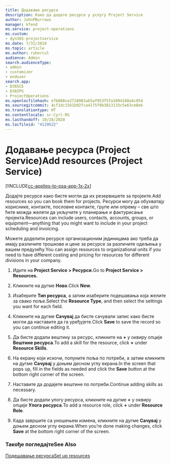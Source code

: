 ```yaml
---
title: Додавање ресурса
description: Како да додате ресурсе у услугу Project Service
author: JohnPBurrows
manager: kfend
ms.service: project-operations
ms.custom:
- dyn365-projectservice
ms.date: 7/31/2018
ms.topic: article
ms.author: ruhercul
audience: Admin
search.audienceType:
- admin
- customizer
- enduser
search.app:
- D365CE
- D365PS
- ProjectOperations
ms.openlocfilehash: e7b088ce2718901ab5af953f5fa1094188a4c954
ms.sourcegitcommit: 4cf1dc1561b92fca4175f0b3813133c5e63ce8e6
ms.translationtype: HT
ms.contentlocale: sr-Cyrl-RS
ms.lasthandoff: 10/28/2020
ms.locfileid: "4129522"
---
```

# <a name="add-resources-project-service"></a><span data-ttu-id="a0cbb-103">Додавање ресурса (Project Service)</span><span class="sxs-lookup"><span data-stu-id="a0cbb-103">Add resources (Project Service)</span></span>

[!INCLUDE[cc-applies-to-psa-app-1x-2x](../includes/cc-applies-to-psa-app-1x-2x.md)]

<span data-ttu-id="a0cbb-104">Додајте ресурсе како бисте могли да их резервишете за пројекте.</span><span class="sxs-lookup"><span data-stu-id="a0cbb-104">Add resources so you can book them for projects.</span></span> <span data-ttu-id="a0cbb-105">Ресурси могу да обухватају кориснике, контакте, пословне контакте, групе или опрему – све што ћете можда желети да укључите у планирање и фактурисање пројекта.</span><span class="sxs-lookup"><span data-stu-id="a0cbb-105">Resources can include users, contacts, accounts, groups, or equipment—anything that you might want to include in your project scheduling and invoicing.</span></span>  
  
<span data-ttu-id="a0cbb-106">Можете доделити ресурсе организационим јединицама ако треба да имају различите трошкове и цене за ресурсе за различите одељења у вашем предузећу.</span><span class="sxs-lookup"><span data-stu-id="a0cbb-106">You can assign resources to organizational units if you need to have different costing and pricing for resources for different divisions in your company.</span></span>  
  
1.  <span data-ttu-id="a0cbb-107">Идите на **Project Service > Ресурси.**</span><span class="sxs-lookup"><span data-stu-id="a0cbb-107">Go to **Project Service > Resources.**</span></span>  
  
2.  <span data-ttu-id="a0cbb-108">Кликните на дугме **Ново**.</span><span class="sxs-lookup"><span data-stu-id="a0cbb-108">Click **New**.</span></span>  
  
3.  <span data-ttu-id="a0cbb-109">Изаберите **Тип ресурса**, а затим изаберите подешавања која желите за свако поље.</span><span class="sxs-lookup"><span data-stu-id="a0cbb-109">Select the **Resource Type**, and then select the settings you want for each field.</span></span>  
  
4.  <span data-ttu-id="a0cbb-110">Кликните на дугме **Сачувај** да бисте сачували запис како бисте могли да наставите да га уређујете.</span><span class="sxs-lookup"><span data-stu-id="a0cbb-110">Click **Save** to save the record so you can continue editing it.</span></span>  
  
5.  <span data-ttu-id="a0cbb-111">Да бисте додали вештину за ресурс, кликните на **+** у оквиру опције **Вештине ресурса**.</span><span class="sxs-lookup"><span data-stu-id="a0cbb-111">To add a skill for the resource, click **+** under **Resource Skills**.</span></span>  
  
6.  <span data-ttu-id="a0cbb-112">На екрану који искочи, попуните поља по потреби, а затим кликните на дугме **Сачувај** у доњем десном углу екрана.</span><span class="sxs-lookup"><span data-stu-id="a0cbb-112">In the screen that pops up, fill in the fields as needed and click the **Save** button at the bottom right corner of the screen.</span></span>  
  
7.  <span data-ttu-id="a0cbb-113">Наставите да додајете вештине по потреби.</span><span class="sxs-lookup"><span data-stu-id="a0cbb-113">Continue adding skills as necessary.</span></span>  
  
8.  <span data-ttu-id="a0cbb-114">Да бисте додали улогу ресурса, кликните на дугме **+** у оквиру опције **Улога ресурса**.</span><span class="sxs-lookup"><span data-stu-id="a0cbb-114">To add a resource role, click **+** under **Resource Role**.</span></span>  
  
9. <span data-ttu-id="a0cbb-115">Када завршите са уношењем измена, кликните на дугме **Сачувај** у доњем десном углу екрана.</span><span class="sxs-lookup"><span data-stu-id="a0cbb-115">When you’re done making changes, click **Save** at the bottom right corner of the screen.</span></span>  
  
### <a name="see-also"></a><span data-ttu-id="a0cbb-116">Такође погледајте</span><span class="sxs-lookup"><span data-stu-id="a0cbb-116">See Also</span></span>  
 [<span data-ttu-id="a0cbb-117">Подешавање ресурса</span><span class="sxs-lookup"><span data-stu-id="a0cbb-117">Set up resources</span></span>](../psa/set-up-resources.md)
